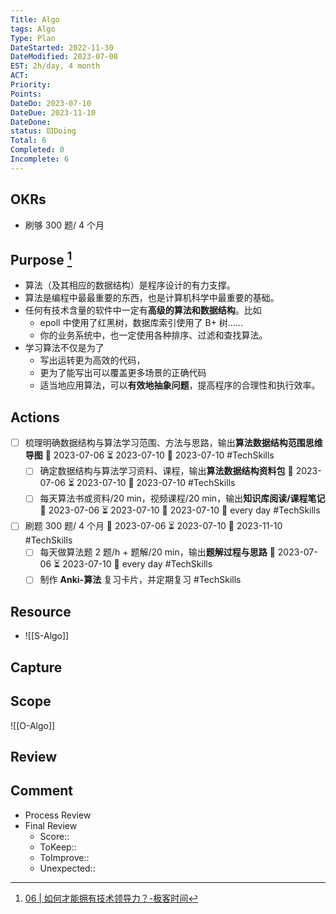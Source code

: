```yaml
---
Title: Algo
tags: Algo
Type: Plan
DateStarted: 2022-11-30
DateModified: 2023-07-08
EST: 2h/day, 4 month
ACT:
Priority: 
Points:
DateDo: 2023-07-10
DateDue: 2023-11-10
DateDone:
status: 🟨Doing
Total: 6
Completed: 0
Incomplete: 6
---
```

## OKRs
- 刷够 300 题/ 4 个月

## Purpose [^1]
- 算法（及其相应的数据结构）是程序设计的有力支撑。
- 算法是编程中最最重要的东西，也是计算机科学中最重要的基础。
- 任何有技术含量的软件中一定有**高级的算法和数据结构**。比如 
	- epoll 中使用了红黑树，数据库索引使用了 B+ 树……
	- 你的业务系统中，也一定使用各种排序、过滤和查找算法。
- 学习算法不仅是为了
	- 写出运转更为高效的代码，
	- 更为了能写出可以覆盖更多场景的正确代码
	- 适当地应用算法，可以**有效地抽象问题**，提高程序的合理性和执行效率。

## Actions 
- [ ] 梳理明确数据结构与算法学习范围、方法与思路，输出**算法数据结构范围思维导图**  🛫 2023-07-06 ⏳ 2023-07-10 📅 2023-07-10 #TechSkills 
	- [ ] 确定数据结构与算法学习资料、课程，输出**算法数据结构资料包** 🛫 2023-07-06 ⏳ 2023-07-10 📅 2023-07-10 #TechSkills 
	- [ ] 每天算法书或资料/20 min，视频课程/20 min，输出**知识库阅读/课程笔记** 🛫 2023-07-06 ⏳ 2023-07-10 📅 2023-07-10 🔁 every day #TechSkills 
- [ ] 刷题 300 题/ 4 个月 🛫 2023-07-06 ⏳ 2023-07-10 📅 2023-11-10 #TechSkills 
	- [ ] 每天做算法题 2 题/h + 题解/20 min，输出**题解过程与思路** 🛫 2023-07-06 ⏳ 2023-07-10 🔁 every day #TechSkills 
	- [ ] 制作 **Anki-算法** 复习卡片，并定期复习 #TechSkills 

## Resource
- ![[S-Algo]]
## Capture


## Scope
![[O-Algo]]

## Review


## Comment
- Process Review
- Final Review
	- Score::
	- ToKeep:: 
	- ToImprove:: 
	- Unexpected::  

[^1]: [06 | 如何才能拥有技术领导力？-极客时间](https://time.geekbang.org/column/article/291)